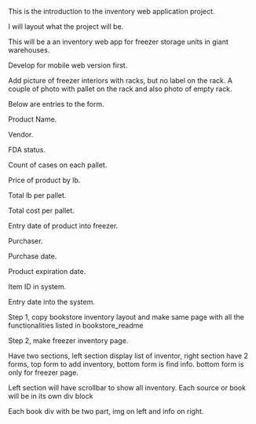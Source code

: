 This is the introduction to the inventory web application project.

I will layout what the project will be.

This will be a an inventory web app for freezer storage units in giant warehouses.

Develop for mobile web version first.

Add picture of freezer interiors with racks, but no label on the rack.  A couple of photo with pallet on the rack and also photo of empty rack.

Below are entries to the form.

Product Name.

Vendor.

FDA status.

Count of cases on each pallet.

Price of product by lb.

Total lb per pallet.

Total cost per pallet.

Entry date of product into freezer.

Purchaser.

Purchase date.

Product expiration date.

Item ID in system.

Entry date into the system.

Step 1, copy bookstore inventory layout and make same page with all the functionalities listed in bookstore_readme

Step 2, make freezer inventory page.

Have two sections, left section display list of inventor, right section have 2 forms, top form to add inventory, bottom form is find info. bottom form is only for freezer page.

Left section will have scrollbar to show all inventory.  Each source or book will be in its own div block

Each book div with be two part, img on left and info on right.